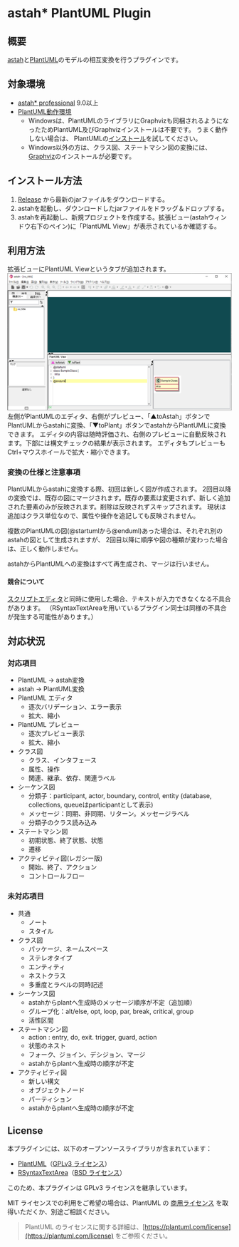 # astah* PlantUML Plugin

## 概要

[astah](https://astah.change-vision.com)と[PlantUML](https://plantuml.com)のモデルの相互変換を行うプラグインです。

## 対象環境

- [astah* professional](https://astah.change-vision.com/ja/product/astah-professional.html) 9.0以上
- [PlantUML動作環境](https://plantuml.com/starting)
   - Windowsは、PlantUMLのライブラリにGraphvizも同梱されるようになったためPlantUML及びGraphvizインストールは不要です。 うまく動作しない場合は、 PlantUMLの[インストール](https://plantuml.com/starting)を試してください。
   - Windows以外の方は、クラス図、ステートマシン図の変換には、[Graphviz](https://plantuml.com/graphviz-dot)のインストールが必要です。

## インストール方法

1. [Release](https://github.com/ChangeVision/astah-plantuml-plugin/releases) から最新のjarファイルをダウンロードする。
2. astahを起動し、ダウンロードしたjarファイルをドラッグ＆ドロップする。
3. astahを再起動し、新規プロジェクトを作成する。拡張ビュー(astahウィンドウ右下のペイン)に「PlantUML View」が表示されているか確認する。

## 利用方法

拡張ビューにPlantUML Viewというタブが追加されます。
![snapshot](https://github.com/ChangeVision/astah-plantuml-plugin/blob/images/img/snapshot.png?raw=true)
左側がPlantUMLのエディタ、右側がプレビュー、「▲toAstah」ボタンでPlantUMLからastahに変換、「▼toPlant」ボタンでastahからPlantUMLに変換できます。
エディタの内容は随時評価され、右側のプレビューに自動反映されます。下部には構文チェックの結果が表示されます。 エディタもプレビューもCtrl+マウスホイールで拡大・縮小できます。

### 変換の仕様と注意事項

PlantUMLからastahに変換する際、初回は新しく図が作成されます。 2回目以降の変換では、既存の図にマージされます。既存の要素は変更されず、新しく追加された要素のみが反映されます。削除は反映されずスキップされます。
現状は追加はクラス単位なので、属性や操作を追記しても反映されません。

複数のPlantUMLの図(@startumlから@enduml)あった場合は、それぞれ別のastahの図として生成されますが、 2回目以降に順序や図の種類が変わった場合は、正しく動作しません。

astahからPlantUMLへの変換はすべて再生成され、マージは行いません。

#### 競合について
[スクリプトエディタ](https://astah.change-vision.com/ja/feature/script-plugin.html)と同時に使用した場合、テキストが入力できなくなる不具合があります。
（RSyntaxTextAreaを用いているプラグイン同士は同様の不具合が発生する可能性があります。）

## 対応状況

### 対応項目

- PlantUML → astah変換
- astah → PlantUML変換
- PlantUML エディタ
  - 逐次バリデーション、エラー表示
  - 拡大、縮小
- PlantUML プレビュー
  - 逐次プレビュー表示
  - 拡大、縮小
- クラス図
  - クラス、インタフェース
  - 属性、操作
  - 関連、継承、依存、関連ラベル
- シーケンス図
  - 分類子：participant, actor, boundary, control, entity
    (database, collections, queueはparticipantとして表示)
  - メッセージ：同期、非同期、リターン。メッセージラベル
  - 分類子のクラス読み込み 
- ステートマシン図
  - 初期状態、終了状態、状態
  - 遷移
- アクティビティ図(レガシー版)
  - 開始、終了、アクション
  - コントロールフロー

### 未対応項目

- 共通
    - ノート
    - スタイル
- クラス図
    - パッケージ、ネームスペース
    - ステレオタイプ
    - エンティティ
    - ネストクラス
    - 多重度とラベルの同時記述
- シーケンス図
    - astahからplantへ生成時のメッセージ順序が不定（追加順）
    - グループ化：alt/else, opt, loop, par, break, critical, group
    - 活性区間
- ステートマシン図
    - action : entry, do, exit. trigger, guard, action
    - 状態のネスト
    - フォーク、ジョイン、デシジョン、マージ
    - astahからplantへ生成時の順序が不定
- アクティビティ図
    - 新しい構文
    - オブジェクトノード
    - パーティション
    - astahからplantへ生成時の順序が不定

## License

本プラグインには、以下のオープンソースライブラリが含まれています：

- [PlantUML](https://plantuml.com/)（[GPLv3 ライセンス](https://www.gnu.org/licenses/gpl-3.0.html)）
- [RSyntaxTextArea](https://github.com/bobbylight/RSyntaxTextArea)（[BSD ライセンス](https://github.com/bobbylight/RSyntaxTextArea/blob/master/LICENSE.txt)）

このため、本プラグインは GPLv3 ライセンスを継承しています。

MIT ライセンスでの利用をご希望の場合は、PlantUML の [商用ライセンス](https://plantuml.com/purchase) を取得いただくか、別途ご相談ください。

> PlantUML のライセンスに関する詳細は、[https://plantuml.com/license](https://plantuml.com/license) をご参照ください。
